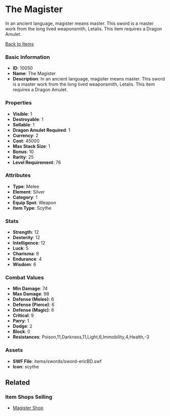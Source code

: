 # The Magister

In an ancient language, magister means master.  This sword is a master work from the long lived weaponsmith, Letalis. 
This item requires a Dragon Amulet.

[Back to Items](../items.md)

### Basic Information

- **ID**: 10050
- **Name**: The Magister
- **Description**: In an ancient language, magister means master.  This sword is a master work from the long lived weaponsmith, Letalis. 
This item requires a Dragon Amulet.

### Properties

- **Visible**: 1
- **Destroyable**: 1
- **Sellable**: 1
- **Dragon Amulet Required**: 1
- **Currency**: 2
- **Cost**: 45000
- **Max Stack Size**: 1
- **Bonus**: 10
- **Rarity**: 25
- **Level Requirement**: 76

### Attributes

- **Type**: Melee
- **Element**: Silver
- **Category**: 1
- **Equip Spot**: Weapon
- **Item Type**: Scythe

### Stats

- **Strength**: 12
- **Dexterity**: 12
- **Intelligence**: 12
- **Luck**: 5
- **Charisma**: 8
- **Endurance**: 4
- **Wisdom**: 6

### Combat Values

- **Min Damage**: 74
- **Max Damage**: 98
- **Defense (Melee)**: 6
- **Defense (Pierce)**: 6
- **Defense (Magic)**: 6
- **Critical**: 9
- **Parry**: 1
- **Dodge**: 2
- **Block**: 0
- **Resistances**: Poison,11,Darkness,11,Light,6,Immobility,4,Health,-3

### Assets

- **SWF File**: items/swords/sword-ericBD.swf
- **Icon**: scythe

## Related

### Item Shops Selling

- [Magister Shop](../item-shops/349-magister-shop.md)

